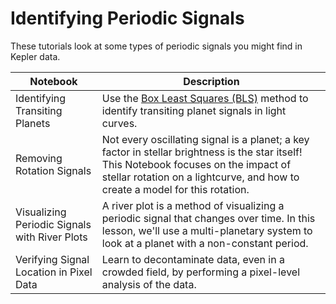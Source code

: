 # Identifying Periodic Signals

These tutorials look at some types of periodic signals you might find in Kepler data.

| Notebook                                      | Description                                                                                                                                                                                                            |
|-----------------------------------------------|------------------------------------------------------------------------------------------------------------------------------------------------------------------------------------------------------------------------|
| Identifying Transiting Planets                | Use the [Box Least Squares (BLS)](https://docs.astropy.org/en/stable/timeseries/bls.html) method to identify transiting planet signals in light curves.                                                                |
| Removing Rotation Signals                     | Not every oscillating signal is a planet; a key factor in stellar brightness is the star itself! This Notebook focuses on the impact of stellar rotation on a lightcurve, and how to create a model for this rotation. |
| Visualizing Periodic Signals with River Plots | A river plot is a method of visualizing a periodic signal that changes over time. In this lesson, we'll use a multi-planetary system to look at a planet with a non-constant period.                                   |
| Verifying Signal Location in Pixel Data       | Learn to decontaminate data, even in a crowded field, by performing a pixel-level analysis of the data.                                                                                                                |